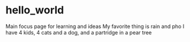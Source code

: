 # hello_world
Main focus page for learning and ideas 
My favorite thing is rain and pho
I have 4 kids, 4 cats and a dog, and a partridge in a pear tree 
